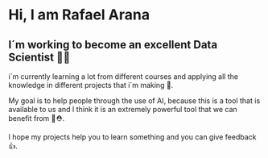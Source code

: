 # Hi, I am Rafael Arana 
## I´m working to become an excellent Data Scientist 👨‍🔬

i´m currently learning a lot from different courses and applying all the knowledge in different projects that i´m making 📖.

My goal is to help people through the use of AI, because this is a tool that is available to us and I think it is an extremely powerful tool that we can benefit from 🧠⛑️.

I hope my projects help you to learn something and you can give feedback 👍.
